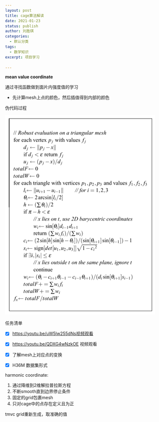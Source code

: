 ```yaml
---
layout: post
title: cage算法解读
date: 2021-01-23
status: publish
author: 刘胜琪
categories: 
  - 默认分类
tags: 
  - 数学知识
excerpt: 项目学习

---
```


**mean value coordinate**

通过寻找函数做到面片内强度值的学习

- 先计算mesh上点的颜色，然后插值得到内部的颜色

伪代码过程

![image-20220124103342087](2021-01-23-cage算法解读.assets/image-20220124103342087-16429916245781.png)



任务清单

- [x] https://youtu.be/uW5lw255dNs视频观看
- [x] https://youtu.be/QDXG4wNzkOE 视频观看
- [x] 了解mesh上对应点的变换
- [x] H36M 数据集形式



harmonic coordinate:

1. 通过降维到2维解拉普拉斯方程
2. 不断smooth直到边界停止条件
3. 固定的grid包裹mesh
4. 只对cage中的点存在定义且为正

tmvc grid重新生成，取准确的值
